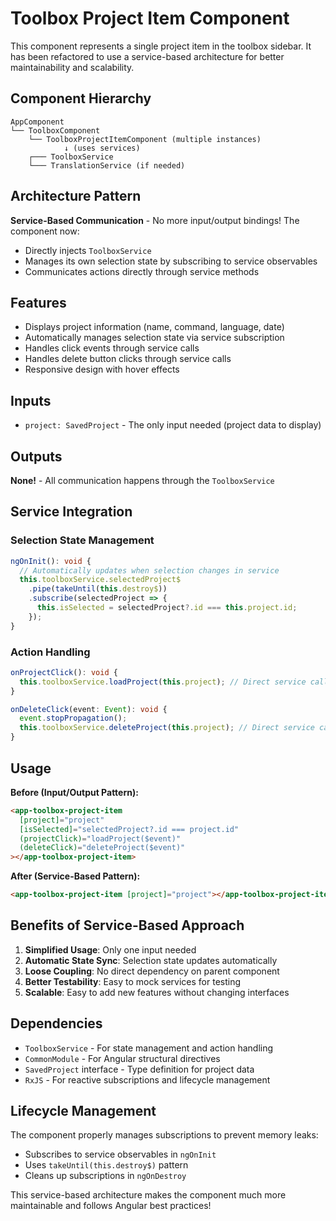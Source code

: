 # Toolbox Project Item Component

This component represents a single project item in the toolbox sidebar. It has been refactored to use a service-based architecture for better maintainability and scalability.

## Component Hierarchy

```
AppComponent
└── ToolboxComponent
    └── ToolboxProjectItemComponent (multiple instances)
            ↓ (uses services)
    ┌─── ToolboxService
    └─── TranslationService (if needed)
```

## Architecture Pattern

**Service-Based Communication** - No more input/output bindings! The component now:

- Directly injects `ToolboxService`
- Manages its own selection state by subscribing to service observables
- Communicates actions directly through service methods

## Features

- Displays project information (name, command, language, date)
- Automatically manages selection state via service subscription
- Handles click events through service calls
- Handles delete button clicks through service calls
- Responsive design with hover effects

## Inputs

- `project: SavedProject` - The only input needed (project data to display)

## Outputs

**None!** - All communication happens through the `ToolboxService`

## Service Integration

### Selection State Management

```typescript
ngOnInit(): void {
  // Automatically updates when selection changes in service
  this.toolboxService.selectedProject$
    .pipe(takeUntil(this.destroy$))
    .subscribe(selectedProject => {
      this.isSelected = selectedProject?.id === this.project.id;
    });
}
```

### Action Handling

```typescript
onProjectClick(): void {
  this.toolboxService.loadProject(this.project); // Direct service call
}

onDeleteClick(event: Event): void {
  event.stopPropagation();
  this.toolboxService.deleteProject(this.project); // Direct service call
}
```

## Usage

**Before (Input/Output Pattern):**

```html
<app-toolbox-project-item
  [project]="project"
  [isSelected]="selectedProject?.id === project.id"
  (projectClick)="loadProject($event)"
  (deleteClick)="deleteProject($event)"
></app-toolbox-project-item>
```

**After (Service-Based Pattern):**

```html
<app-toolbox-project-item [project]="project"></app-toolbox-project-item>
```

## Benefits of Service-Based Approach

1. **Simplified Usage**: Only one input needed
2. **Automatic State Sync**: Selection state updates automatically
3. **Loose Coupling**: No direct dependency on parent component
4. **Better Testability**: Easy to mock services for testing
5. **Scalable**: Easy to add new features without changing interfaces

## Dependencies

- `ToolboxService` - For state management and action handling
- `CommonModule` - For Angular structural directives
- `SavedProject` interface - Type definition for project data
- `RxJS` - For reactive subscriptions and lifecycle management

## Lifecycle Management

The component properly manages subscriptions to prevent memory leaks:

- Subscribes to service observables in `ngOnInit`
- Uses `takeUntil(this.destroy$)` pattern
- Cleans up subscriptions in `ngOnDestroy`

This service-based architecture makes the component much more maintainable and follows Angular best practices!
